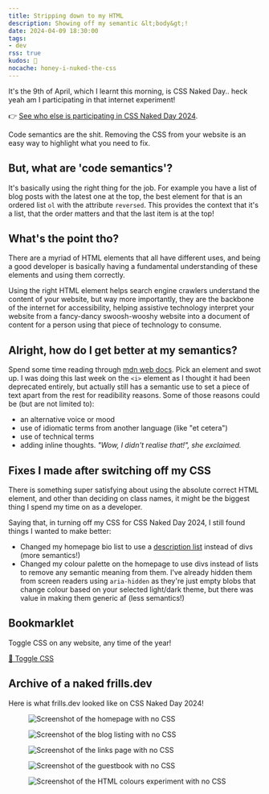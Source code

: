 ```yaml
---
title: Stripping down to my HTML
description: Showing off my semantic &lt;body&gt;!
date: 2024-04-09 18:30:00
tags:
- dev
rss: true
kudos: 🎨
nocache: honey-i-nuked-the-css
---
```


It's the 9th of April, which I learnt this morning, is CSS Naked Day.. heck yeah am I participating in that internet experiment!

👉 [See who else is participating in CSS Naked Day 2024](https://css-naked-day.github.io/2024.html).

Code semantics are the shit. Removing the CSS from your website is an easy way to highlight what you need to fix.

## But,  what are 'code semantics'?
It's basically using the right thing for the job. For example you have a list of blog posts with the latest one at the top, the best element for that is an ordered list `ol` with the attribute `reversed`. This provides the context that it's a list, that the order matters and that the last item is at the top!

## What's the point tho?
There are a myriad of HTML elements that all have different uses, and being a good developer is basically having a fundamental understanding of these elements and using them correctly.

Using the right HTML element helps search engine crawlers understand the content of your website, but way more importantly, they are the backbone of the internet for accessibility, helping assistive technology interpret your website from a fancy-dancy swoosh-wooshy website into a document of content for a person using that piece of technology to consume.

## Alright, how do I get better at my semantics?
Spend some time reading through [mdn web docs](https://developer.mozilla.org/en-US/docs/Web/HTML/Element/a). Pick an element and swot up. I was doing this last week on the `<i>` element as I thought it had been deprecated entirely, but actually still has a semantic use to set a piece of text apart from the rest for readibility reasons. Some of those reasons could be (but are not limited to):

- an alternative voice or mood
- use of idiomatic terms from another language (like "et cetera")
- use of technical terms
- adding inline thoughts. <i>"Wow, I didn't realise that!", she exclaimed.</i>


## Fixes I made after switching off my CSS
There is something super satisfying about using the absolute correct HTML element, and other than deciding on class names, it might be the biggest thing I spend my time on as a developer.

Saying that, in turning off my CSS for CSS Naked Day 2024, I still found things I wanted to make better:

- Changed my homepage bio list to use a [description list](https://developer.mozilla.org/en-US/docs/Web/HTML/Element/dl) instead of divs (more semantics!)
- Changed my colour palette on the homepage to use divs instead of lists to remove any semantic meaning from them. I've already hidden them from screen readers using `aria-hidden` as they're just empty blobs that change colour based on your selected light/dark theme, but there was value in making them generic af (less semantics!)

## Bookmarklet
Toggle CSS on any website, any time of the year!

<a href='{% raw %}javascript:(function(){function d(a,b){a.setAttribute("data-css-storage",b)}function e(a){var b=a.getAttribute("data-css-storage");a.removeAttribute("data-css-storage");return b}var c=[];(function(){var a=document.body,b=a.hasAttribute("data-css-disabled");b?a.removeAttribute(%22data-css-disabled%22):a.setAttribute(%22data-css-disabled%22,%22%22);return%20b})()?(c=document.querySelectorAll(%22[data-css-storage]%22),[].slice.call(c).forEach(function(a){%22STYLE%22===a.tagName?a.innerHTML=e(a):%22LINK%22===a.tagName?a.disabled=!1:a.style.cssText=e(a)})):(c=document.querySelectorAll(%22[style],%20link,%20style%22),[].slice.call(c).forEach(function(a){%22STYLE%22===a.tagName?(d(a,a.innerHTML),a.innerHTML=%22%22):%22LINK%22===a.tagName?(d(a,%22%22),a.disabled=!0):(d(a,a.style.cssText),a.style.cssText=%22%22)}))})();{% endraw %}' class="button ghost">🎨 Toggle CSS</a>

## Archive of a naked frills.dev
Here is what frills.dev looked like on CSS Naked Day 2024!

<figure class="screen mb-2">
  <img src="/images/blog/frills-nocss-homepage.png" alt="Screenshot of the homepage with no CSS" loading="lazy" data-object-fit="cover">
</figure>

<figure class="screen mb-2">
  <img src="/images/blog/frills-nocss-blog.png" alt="Screenshot of the blog listing with no CSS" loading="lazy" data-object-fit="cover">
</figure>

<figure class="screen mb-2">
  <img src="/images/blog/frills-nocss-links.png" alt="Screenshot of the links page with no CSS" loading="lazy" data-object-fit="cover">
</figure>

<figure class="screen mb-2">
  <img src="/images/blog/frills-nocss-guestbook.png" alt="Screenshot of the guestbook with no CSS" loading="lazy" data-object-fit="cover">
</figure>

<figure class="screen mb-2">
  <img src="/images/blog/frills-nocss-htmlcolours.png" alt="Screenshot of the HTML colours experiment with no CSS" loading="lazy" data-object-fit="cover">
</figure>